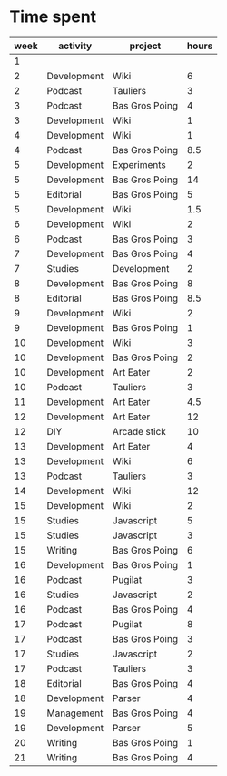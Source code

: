 # Time spent

| week | activity    | project        | hours |
| ---- | ----------- | -------------- | ----- |
| 1    |             |                |       |
| 2    | Development | Wiki           | 6     |
| 2    | Podcast     | Tauliers       | 3     |
| 3    | Podcast     | Bas Gros Poing | 4     |
| 3    | Development | Wiki           | 1     |
| 4    | Development | Wiki           | 1     |
| 4    | Podcast     | Bas Gros Poing | 8.5   |
| 5    | Development | Experiments    | 2     |
| 5    | Development | Bas Gros Poing | 14    |
| 5    | Editorial   | Bas Gros Poing | 5     |
| 5    | Development | Wiki           | 1.5   |
| 6    | Development | Wiki           | 2     |
| 6    | Podcast     | Bas Gros Poing | 3     |
| 7    | Development | Bas Gros Poing | 4     |
| 7    | Studies     | Development    | 2     |
| 8    | Development | Bas Gros Poing | 8     |
| 8    | Editorial   | Bas Gros Poing | 8.5   |
| 9    | Development | Wiki           | 2     |
| 9    | Development | Bas Gros Poing | 1     |
| 10   | Development | Wiki           | 3     |
| 10   | Development | Bas Gros Poing | 2     |
| 10   | Development | Art Eater      | 2     |
| 10   | Podcast     | Tauliers       | 3     |
| 11   | Development | Art Eater      | 4.5   |
| 12   | Development | Art Eater      | 12    |
| 12   | DIY         | Arcade stick   | 10    |
| 13   | Development | Art Eater      | 4     |
| 13   | Development | Wiki           | 6     |
| 13   | Podcast     | Tauliers       | 3     |
| 14   | Development | Wiki           | 12    |
| 15   | Development | Wiki           | 2     |
| 15   | Studies     | Javascript     | 5     |
| 15   | Studies     | Javascript     | 3     |
| 15   | Writing     | Bas Gros Poing | 6     |
| 16   | Development | Bas Gros Poing | 1     |
| 16   | Podcast     | Pugilat        | 3     |
| 16   | Studies     | Javascript     | 2     |
| 16   | Podcast     | Bas Gros Poing | 4     |
| 17   | Podcast     | Pugilat        | 8     |
| 17   | Podcast     | Bas Gros Poing | 3     |
| 17   | Studies     | Javascript     | 2     |
| 17   | Podcast     | Tauliers       | 3     |
| 18   | Editorial     | Bas Gros Poing       | 4     |
| 18   | Development     | Parser       | 4     |
| 19   | Management     | Bas Gros Poing       | 4     |
| 19   | Development     | Parser       | 5     |
| 20   | Writing     | Bas Gros Poing | 1     |
| 21   | Writing     | Bas Gros Poing | 4     |
